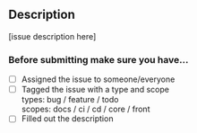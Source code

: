 ## Description
[issue description here]

### Before submitting make sure you have...
- [ ] Assigned the issue to someone/everyone
- [ ] Tagged the issue with a type and scope  
  types: bug / feature / todo  
  scopes: docs / ci / cd / core / front
- [ ] Filled out the description
